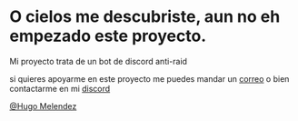 # O cielos me descubriste, aun no eh empezado este proyecto.

Mi proyecto trata de un bot de discord anti-raid

si quieres apoyarme en este proyecto me puedes mandar un [correo](hugomelendez2006@gmail.com) o bien contactarme en mi [discord](https://cloudtype16.github.io/discord)

[@Hugo Melendez](https://github.com/cloudtype16)
